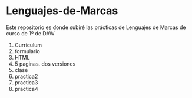 # Lenguajes-de-Marcas
Este repositorio es donde subiré las prácticas de Lenguajes de Marcas de curso de 1º de DAW
1. Curriculum
2. formulario
3. HTML
4. 5 paginas. dos versiones
5. clase
6. practica2
7. practica3
8. practica4
